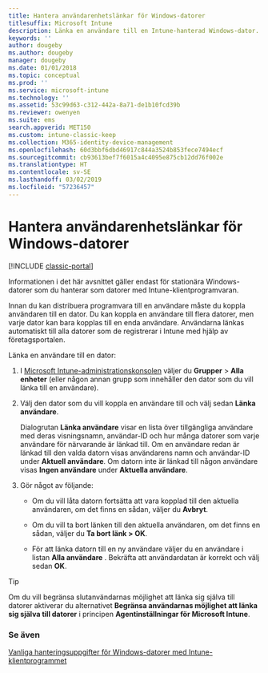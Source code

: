 ```yaml
---
title: Hantera användarenhetslänkar för Windows-datorer
titlesuffix: Microsoft Intune
description: Länka en användare till en Intune-hanterad Windows-dator.
keywords: ''
author: dougeby
ms.author: dougeby
manager: dougeby
ms.date: 01/01/2018
ms.topic: conceptual
ms.prod: ''
ms.service: microsoft-intune
ms.technology: ''
ms.assetid: 53c99d63-c312-442a-8a71-de1b10fcd39b
ms.reviewer: owenyen
ms.suite: ems
search.appverid: MET150
ms.custom: intune-classic-keep
ms.collection: M365-identity-device-management
ms.openlocfilehash: 60d3bbf6dbd46917c844a3524b853fece7494ecf
ms.sourcegitcommit: cb93613bef7f6015a4c4095e875cb12dd76f002e
ms.translationtype: HT
ms.contentlocale: sv-SE
ms.lasthandoff: 03/02/2019
ms.locfileid: "57236457"
---
```

# <a name="manage-user-device-linking-for-windows-pcs"></a>Hantera användarenhetslänkar för Windows-datorer

[!INCLUDE [classic-portal](includes/classic-portal.md)]

Informationen i det här avsnittet gäller endast för stationära Windows-datorer som du hanterar som datorer med Intune-klientprogramvaran. 

Innan du kan distribuera programvara till en användare måste du koppla användaren till en dator. Du kan koppla en användare till flera datorer, men varje dator kan bara kopplas till en enda användare. Användarna länkas automatiskt till alla datorer som de registrerar i Intune med hjälp av företagsportalen.

Länka en användare till en dator:

1. I [Microsoft Intune-administrationskonsolen](https://manage.microsoft.com/) väljer du **Grupper** &gt; **Alla enheter** (eller någon annan grupp som innehåller den dator som du vill länka till en användare).

2. Välj den dator som du vill koppla en användare till och välj sedan **Länka användare**.

   Dialogrutan **Länka användare** visar en lista över tillgängliga användare med deras visningsnamn, användar-ID och hur många datorer som varje användare för närvarande är länkad till. Om en användare redan är länkad till den valda datorn visas användarens namn och användar-ID under **Aktuell användare**. Om datorn inte är länkad till någon användare visas **Ingen användare** under **Aktuella användare**.

3. Gör något av följande:

   - Om du vill låta datorn fortsätta att vara kopplad till den aktuella användaren, om det finns en sådan, väljer du **Avbryt**.

   - Om du vill ta bort länken till den aktuella användaren, om det finns en sådan, väljer du <strong>Ta bort länk **&gt;** OK</strong>.

   - För att länka datorn till en ny användare väljer du en användare i listan **Alla användare** . Bekräfta att användardatan är korrekt och välj sedan **OK**.

> [!TIP]
> Om du vill begränsa slutanvändarnas möjlighet att länka sig själva till datorer aktiverar du alternativet **Begränsa användarnas möjlighet att länka sig själva till datorer** i principen **Agentinställningar för Microsoft Intune**.

### <a name="see-also"></a>Se även

[Vanliga hanteringsuppgifter för Windows-datorer med Intune-klientprogrammet](common-windows-pc-management-tasks-with-the-microsoft-intune-computer-client.md)
